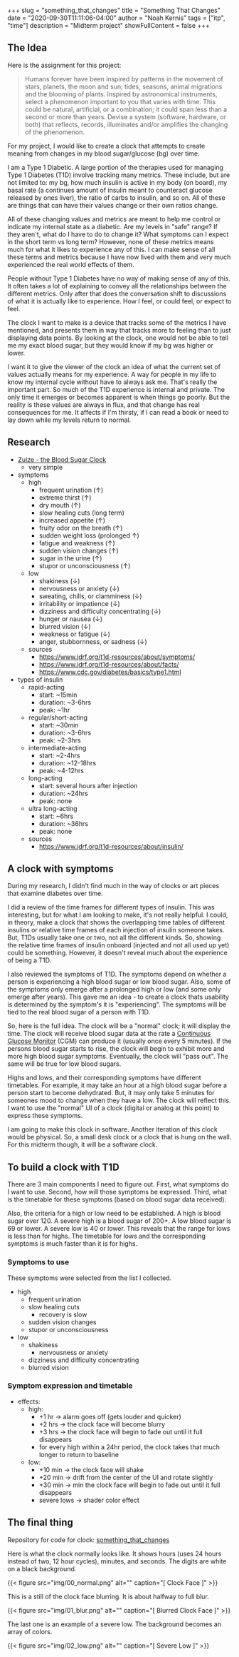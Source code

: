 +++
slug = "something_that_changes"
title = "Something That Changes"
date = "2020-09-30T11:11:06-04:00"
author = "Noah Kernis"
tags = ["itp", "time"]
description = "Midterm project"
showFullContent = false
+++

## The Idea

Here is the assignment for this project:

> Humans forever have been inspired by patterns in the movement of stars, planets, the moon and sun; tides, seasons, animal migrations and the blooming of plants. Inspired by astronomical instruments, select a phenomenon important to you that varies with time. This could be natural, artificial, or a combination; it could span less than a second or more than years. Devise a system (software, hardware, or both) that reflects, records, illuminates and/or amplifies the changing of the phenomenon.

For my project, I would like to create a clock that attempts to create meaning from changes in my blood sugar/glucose (bg) over time. 

I am a Type 1 Diabetic. A large portion of the therapies used for managing Type 1 Diabetes (T1D) involve tracking many metrics. These include, but are not limited to: my bg, how much insulin is active in my body (on board), my basal rate (a continues amount of insulin meant to counteract glucose released by ones liver), the ratio of carbs to insulin, and so on. All of these are things that can have their values change or their own ratios change. 

All of these changing values and metrics are meant to help me control or indicate my internal state as a diabetic. Are my levels in "safe" range? If they aren't, what do I have to do to change it? What symptoms can I expect in the short term vs long term? However, none of these metrics means much for what it likes to experience any of this. I can make sense of all these terms and metrics because I have now lived with them and very much experienced the real world effects of them. 

People without Type 1 Diabetes have no way of making sense of any of this. It often takes a lot of explaining to convey all the relationships between the different metrics. Only after that does the conversation shift to discussions of what it is actually like to experience. How I feel, or could feel, or expect to feel.

The clock I want to make is a device that tracks some of the metrics I have mentioned, and presents them in way that tracks more to feeling than to just displaying data points. By looking at the clock, one would not be able to tell me my exact blood sugar, but they would know if my bg was higher or lower. 

I want it to give the viewer of the clock an idea of what the current set of values actually means for my experience. A way for people in my life to know my internal cycle without have to always ask me. That's really the important part. So much of the T1D experience is internal and private. The only time it emerges or becomes apparent is when things go poorly. But the reality is these values are always in flux, and that change has real consequences for me. It affects if I'm thirsty, if I can read a book or need to lay down while my levels return to normal.

## Research

- [Zuize - the Blood Sugar Clock](https://www.indiegogo.com/projects/zuize-the-blood-sugar-clock#/)
	- very simple
- symptoms
	- high
		- frequent urination (↑)
		- extreme thirst (↑)
		- dry mouth (↑)
		- slow healing cuts (long term)
		- increased appetite (↑)
		- fruity odor on the breath (↑)
		- sudden weight loss (prolonged ↑)
		- fatigue and weakness (↑)
		- sudden vision changes (↑)
		- sugar in the urine (↑)
		- stupor or unconsciousness (↑)
	- low
		- shakiness (↓)
		- nervousness or anxiety (↓)
		- sweating, chills, or clamminess (↓)
		- irritability or impatience (↓)
		- dizziness and difficulty concentrating (↓)
		- hunger or nausea (↓)
		- blurred vision (↓)
		- weakness or fatigue (↓)
		- anger, stubbornness, or sadness (↓)
	- sources
		- https://www.jdrf.org/t1d-resources/about/symptoms/ 
		- https://www.jdrf.org/t1d-resources/about/facts/ 
		- https://www.cdc.gov/diabetes/basics/type1.html 
- types of insulin
	- rapid-acting
		- start: ~15min
		- duration: ~3-6hrs
		- peak: ~1hr
	- regular/short-acting
		- start: ~30min
		- duration: ~3-6hrs
		- peak: ~2-3hrs
	- intermediate-acting
		- start: ~2-4hrs
		- duration: ~12-18hrs
		- peak: ~4-12hrs
	- long-acting
		- start: several hours after injection
		- duration: ~24hrs
		- peak: none
	- ultra long-acting
		- start: ~6hrs
		- duration: ~36hrs
		- peak: none
	- sources
		- https://www.jdrf.org/t1d-resources/about/insulin/

## A clock with symptoms

During my research, I didn't find much in the way of clocks or art pieces that examine diabetes over time. 

I did a review of the time frames for different types of insulin. This was interesting, but for what I am looking to make, it's not really helpful. I could, in theory, make a clock that shows the overlapping time tables of different insulins or relative time frames of each injection of insulin someone takes. But, T1Ds usually take one or two, not all the different kinds. So, showing the relative time frames of insulin onboard (injected and not all used up yet) could be something. However, it doesn't reveal much about the experience of being a T1D.

I also reviewed the symptoms of T1D. The symptoms depend on whether a person is experiencing a high blood sugar or low blood sugar. Also, some of the symptoms only emerge after a prolonged high or low (and some only emerge after years). This gave me an idea - to create a clock thats usability is determined by the symptom's it is "experiencing". The symptoms will be tied to the real blood sugar of a person with T1D.

So, here is the full idea. The clock will be a "normal" clock; it will display the time. The clock will receive blood sugar data at the rate a [Continuous Glucose Monitor](https://www.niddk.nih.gov/health-information/diabetes/overview/managing-diabetes/continuous-glucose-monitoring) (CGM) can produce it (usually once every 5 minutes). If the persons blood sugar starts to rise, the clock will begin to exhibit more and more high blood sugar symptoms. Eventually, the clock will "pass out". The same will be true for low blood sugars. 

Highs and lows, and their corresponding symptoms have different timetables. For example, it may take an hour at a high blood sugar before a person start to become dehydrated. But, it may only take 5 minutes for someones mood to change when they have a low. The clock will reflect this. I want to use the "normal" UI of a clock (digital or analog at this point) to express these symptoms.

I am going to make this clock in software. Another iteration of this clock would be physical. So, a small desk clock or a clock that is hung on the wall. For this midterm though, it will be a software clock.

## To build a clock with T1D

There are 3 main components I need to figure out. First, what symptoms do I want to use. Second, how will those symptoms be expressed. Third, what is the timetable for these symptoms (based on blood sugar data received).

Also, the criteria for a high or low need to be established. A high is blood sugar over 120. A severe high is a blood sugar of 200+. A low blood sugar is 69 or lower. A severe low is 40 or lower. This reveals that the range for lows is less than for highs. The timetable for lows and the corresponding symptoms is much faster than it is for highs. 

### Symptoms to use

These symptoms were selected from the list I collected.

- high
	- frequent urination
	- slow healing cuts
		- recovery is slow
	- sudden vision changes
	- stupor or unconsciousness
- low
	- shakiness
		- nervousness or anxiety
	- dizziness and difficulty concentrating
	- blurred vision


### Symptom expression and timetable

- effects:
    - high:
        - +1 hr -> alarm goes off (gets louder and quicker)
        - +2 hrs -> the clock face will become blurry
        - +3 hrs -> the clock face will begin to fade out until it full disappears
        - for every high within a 24hr period, the clock takes that much longer to return to baseline
    - low:
        - +10 min -> the clock face will shake 
        - +20 min -> drift from the center of the UI and rotate slightly
        - +30 min -> min the clock face will begin to fade out until it full disappears
        - severe lows -> shader color effect

## The final thing

Repository for code for clock: [something_that_changes](https://github.com/nkernis/something_that_changes)

Here is what the clock normally looks like. It shows hours (uses 24 hours instead of two, 12 hour cycles), minutes, and seconds. The digits are white on a black background.

{{< figure src="img/00_normal.png" alt="" caption="[ Clock Face ]" >}}

This is a still of the clock face blurring. It is about halfway to full blur.

{{< figure src="img/01_blur.png" alt="" caption="[ Blurred Clock Face ]" >}}

The last one is an example of a severe low. The background becomes an array of colors.

{{< figure src="img/02_low.png" alt="" caption="[ Severe Low ]" >}}